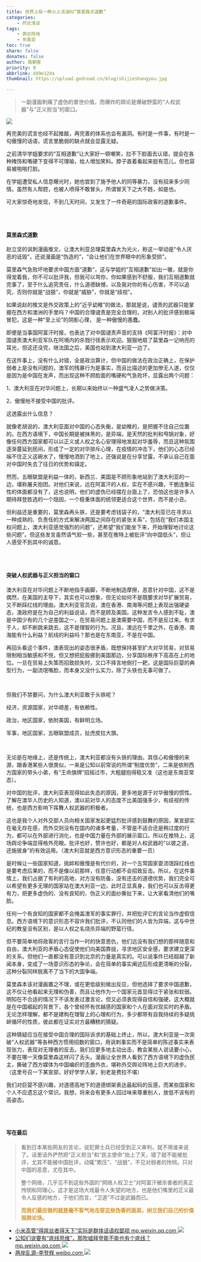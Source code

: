 ```yaml
---
title: 世界上有一种火上浇油叫“莫里森式道歉”
categories: 
	- 时论浅谈
tags:
	- 舆论阵地
	- 东南亚
toc: true
share: false
donates: false
author: 南朝客
priority: 0
abbrlink: dd9e12da
thumbnail: https://upload.godread.cn/blog/shijieshangyou.jpg

---
```


> 一副漫画刺痛了虚伪的普世价值，而爆炸的舆论是爆破野蛮的“人权武器”与“正义担当”的窗口。

<!-- more -->

![](https://upload.godread.cn/blog/shijieshangyou.jpg)



再完美的谎言也经不起推敲，再完善的体系也会有漏洞。有时是一件事，有时是一句傲慢的话语，谎言里脆弱的缺点就会显露无疑。



之前清华学姐要求的“互相道歉”让大家好一顿嘲笑，拉不下脸面去认错，就会在各种掩饰和嘴硬下变得不可理喻，给人增加笑料。脖子直着看起来挺有范儿，但也容易被啪啪打脸。



在学姐遭受私人信息曝光时，她也尝到了施予他人的同等暴力，没有招来多少同情。虽然有人帮腔，也被人喷得不敢冒头，所谓冒天下之大不韪，如是也。



可大家惊奇地发现，不到几天时间，又发生了一件奇葩的国际政客的道歉事件。

<br/>

<br/>

#### **莫里森式道歉**

赵立坚的讽刺漫画推文，让澳大利亚总理莫里森大为光火，称这一举动是“令人厌恶的诋毁”，还说漫画是“伪造的”，“会让他们在世界眼中的形象受损”。



莫里森气急败坏地要求中国方面“道歉”，这与学姐的“互相道歉”如出一辙，就是你得宠着我，你不可以批评我，但我可以骂你，你如果感到不舒服，我们互相道歉就完事了，至于什么追究责任，什么道德缺憾，以及我对你的有心伤害，不可以追究，否则你就是“战狼”，你就是“威胁”，你就是“歧视”。



如果说赵的推文是外交政策上的“近乎幼稚”的做法，那就是说，谴责的武器只能掌握在西方和澳洲的手里吗？中国的合理谴责是完全合理的，对别人的批评感到极端冒犯，这是一种“至上论”的阴影心理， 是一种傲慢的愚蠢。



即便是当事国阿富汗时报，也表达了对中国谴责声音的支持<span class="text-blue">《阿富汗时报》：对中国谴责澳大利亚军队在阿境内的杀戮行径表示欢迎。</span>狠狠地扇了莫里森一记响亮的耳光，但这还没完，继法国之后，美国也站到澳大利亚一边了。



在这件事上，没有什么对错，全是政治算计，但中国的做法在政治正确上，在保护弱者上是没有问题的，澳军的残暴行为是事实，而且比描述的更加惨无人道，仅仅是因为是中国在发声，而出现这种不顾脸面的嘴硬和气急败坏，显露出两个问题：

<span class="text-blue">1、澳大利亚在对华问题上，长期以来始终以一种盛气凌人之势做决策。</span>

<span class="text-blue">2、傲慢地不接受中国的批评。</span>

这透露出什么信息？



就像老胡说的，澳大利亚面对中国的心态失衡，是幼稚的，是把握不住自己位置的。在西方语境下，中国长期是被抹黑的，是异端，是天然的批判和甩锅对象，好像任何西方国家都可以以正义或人权之名心安理得地发起对华羞辱，而且这种氛围逐渐蔓延到民间，形成了一定的对华排斥心理，在疫情的冲击下，他们的心态已经端不住正义这碗水了，慢慢地洒到了地上，还强说是在分享甘露，不承认自己在面对中国时失去了往日的优势和镇定。



然而，五眼联盟是利益一体的，新西兰、美国是不顾形象地站到了澳大利亚的一边，堪称<span class="text-blue">屠夫抱团</span>。对他们来说，远在阿富汗的人权，实在不感兴趣，干脆连象征性的体面都没有了，这也说明，他们的虚伪已经摆在台面上了，恐怕这也是许多人期待拜登胜选的一个隐因，一个稳重体面的统领更适合这个世界，而不是小丑。



但利益还是重要的，莫里森再头铁，还是要考虑钱袋子的，“澳大利亚已在寻求以一种成熟的、负责任的方式来解决两国之间存在的紧张关系”，包括在“我们本国主权问题上，澳大利亚感觉强烈的问题”，还希望“我们能坐下来，开始理智地讨论这些问题”。但这些发言虽然语气软一些，甚至在推特上被批评“向中国低头”，但让人感受不到其中的诚意。

<br/>

<br/>

#### **突破人权武器与正义担当的窗口**

澳大利亚在对华问题上不断地指手画脚，不断地制造摩擦，恶意针对中国，这不是偶然，在美国的主导下，其实也可以想象，但无论如何不是既要求对华扩展贸易，又不断踩红线的理由。澳大利亚官员说，澳在香港、南海等问题上表现出强硬姿态，澳政府是在为自己的利益说话，而不是顾及美国。这种发言令人感到不耻，澳是中国少有的几个逆差国之一，在贸易问题上是澳需要中国，而不是反过来。有求于人，却不断跳来跳去，这不是理智的行为。况且，澳远在千里之外，在香港、南海能有什么利益？航线的利益吗？那也是在东南亚，不是在中国。



再回头看这个事件，澳表现出的姿态很矛盾，既想保持甚至扩大对华贸易，对贸易限制相当敏感和不悦，但又想把屁股挪到美国那边，分享国际秩序下高高在上的地位。一旦在贸易上失策而招致损失时，又口不择言地倒打一耙，这是国际巨婴的典型行为，一副流氓嘴脸，而本身又没什么实力，除了头铁也无事可做了。

<br/>

但我们不禁要问，为什么澳大利亚敢于头铁呢？

经济，资源国家，对华顺差，有依赖性。

政治，地区国家，依附美国，有鲜明立场。

军事，地区国家，五眼联盟成员，扯虎皮拉大旗。

<br/>

无论是在地缘上，还是传统上，澳大利亚都没有头铁的理由。其信心和傲慢的来源，跟香港某些人很类似，一来是公知以前常说的所谓“制度优势”，二来是依附西方国家的带头小弟，有“王命旗牌”招摇过市，大粗腿抱得稳又准（这也是东南亚常态）。



对中国的批评，澳大利亚表现得如此失态的原因，更多地是源于对华傲慢的惯性。了解在澳华人历史的人知道，澳以前对华人的态度不比美国强多少，有歧视的传统，也是西方影响下挥舞人权武器的积极者。



这也是我个人对外交部人员向相关国家发起更猛烈批评感到鼓舞的原因，某宣部实在毫无存在感，而外交则没有在国内的诸多考量，不管是不适合还是稍过度的行为，都可以在外部进行消化，也是中国力量在外部的展示窗口。所以在推特上，这场舆论争端显得格外亮眼。批评也好，赞许也好，都是对人权武器的“以彼之道，还施彼身”的有效运用。（澳大利亚就是西方意识形态的重要一员）



是时候让一些国家知道，挑衅和傲慢是有代价的，对一个五常国家耍流氓踩红线也是要考虑后果的，而不是像以前那样，任意行动都不会招致反击。所以，在这件事情上，我们占据了有利的高地，对方没有防备，没有还击的道德优势，我们完全可以希望有更多无理的国家站在澳大利亚一边，此时正显真身，我们也可以反击得更有力，把更多虚伪的、没有良知的、伪正义的面纱撕扯下来，让大家看清他们的嘴脸。



任何一个有良知的国家都不会掩盖澳军的事实罪行，并把批评它的言论当作虚假信息。西方语境下的意识形态不容许我们批评，不认同他们的人皆为异端，这与中世纪的教皇没有区别，是以人权之名烧杀异端的野蛮行径。



<p class="text-blue">但不要简单地将政客的言行当作一时的快意恩仇，他们远没有我们想的那样随意和自由，澳大利亚的矛盾心态促使他们向美国靠拢，寻求地区安全感，要求建立更深的关系，但他们一直都没有意识到北京的力量是真实的。可以说事件已经超越了新闻本身，变成了一场意识形态的争论，会在简单的事实阐述后形成更清晰的分裂，这种分裂同样脱离不了当下的大国争端。</p>



莫里森本该对漫画置之不理，或在更低级别做出反应，但他选择了要求中国道歉，这不仅让他看起来无理和伪善，而且让他作为一个国家元首显得过于紧张和软弱。明知在不合适的情况下不该发表过激言论，但又必须表现得自信和强硬，这大概就是在中国崛起的背景下，各个曾经怀有优越感的国家和个人在面对现实时的矛盾。无论怎样理解，都不是建构在理智上的心理和行为，<span class="text-blue">多少都带有自我持续的多疑挑衅循环的性质，彼此都在证实对方最糟糕的猜疑。</span>



这种猜疑应当在接受中国合理的国际诉求的基础上终止，所以，澳大利亚是一次突破“人权武器"等各种西方惯用招数的窗口，用讽刺事实而不是简单的陈述事实来表现张力，表现对无理者的反击。我们应更多地主动出击，教会某些人说话要小心，不要在哪一天像莫里森这样闪了舌头。漫画让全世界人看到了西方语境下的虚伪民主，撕破了西方媒体为中国编织的歪曲外衣，堪称外交舆论阵地上巨大的进步。（这里号召一下某宣部，好好学学人家，别老是费拉不堪）



<span class="text-blue">我们对巨婴不感兴趣，对道德高地下的道德绑架表达最起码的反感，而某些国家和个人不应遗忘这个常识。</span>我想，将来会有更多人回过味来尊重别人，放低不该有的高姿态。

<br/>

<br/>

#### **写在最后**

>看到日本某些网友的言论，说犯罪士兵已经受到正义审判，就不用谁来说了。话里话外俨然把“正义担当”和“民主使命"抬上了天，错了就不能被批评，尤其不能被中国批评，动辄”欺压”、“战狼”，不见对弱者的怜悯。只对中国的恶意，尤在其中。
>
>整个网络，几乎见不到这些外国的“网络人权卫士”对阿富汗被杀害者的真正怜悯和同理心，这才是这场大戏最令人失望的地方，也是他们嘴里的正义最令人反感的地方，于他们而言，“卫道”不过是武器而已。
>
><span style="color: #D49225; font-weight: bold;">而我们最应做的就是毫不客气地击穿这些伪善的面具，树立我们自己的价值观舆论场。</span>



<div class="recommend-list">
	<ul>
        <li>
			<a href="https://mp.weixin.qq.com/s?__biz=MzIzNDE5MTQ4Mw==&mid=2655637622&idx=1&sn=c250851530fe9ac44130b35152997491&chksm=f3475f62c430d674dfdbb691054f0a2ea7a2426c5b18598243f07648822dcec5e7c80f3da361&token=1565060228&lang=zh_CN#rd" target="_blank">
				<span>小米高管“得屌丝者得天下”实际是群体话语权鄙视</span>
				<span>mp.weixin.qq.com</span>
			</a>
            <img src="https://upload.godread.cn/blog/xiaomigaoguan.jpg"/> 
		</li>
		<li>
			<a href="https://mp.weixin.qq.com/s?__biz=MzIzNDE5MTQ4Mw==&mid=2655637575&idx=1&sn=288fe2e824db1966b7b47b6b986abebd&chksm=f3475f53c430d6450851585a3f6ffa2acb1993b126c9cdba5edeb02e4359700696448b0f825b&token=1565060228&lang=zh_CN#rd" target="_blank">
				<span>公知们说要有“底线思维”，那吹嘘拜登能不能也有个底线？</span>
				<span>mp.weixin.qq.com</span>
			</a>
			<img src="https://upload.godread.cn/blog/gongzhimenshuo.jpg"/> 
		</li>
        <li>
			<a href="https://mp.weixin.qq.com/s?__biz=MzIzNDE5MTQ4Mw==&mid=2655637566&idx=1&sn=7e0f312030f7da28eb07ad986066b8aa&chksm=f3475f2ac430d63ccbf288ffee745c360985e01ecf8d8fc5a3a5da5822d177b7200ad9df9897&token=1337939405&lang=zh_CN#rd" target="_blank">
				<span>两岸乱源-李登辉</span>
				<span>weibo.com</span>
			</a>
			<img src="https://upload.godread.cn/blog/lianganluanyuan.jpg"/>
		</li>
	</ul>
</div>




